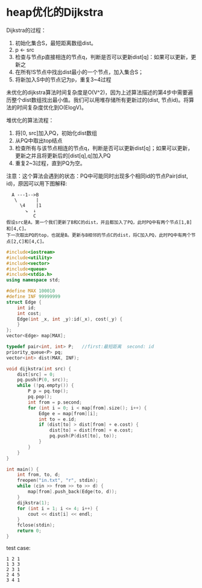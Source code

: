 # heap优化的Dijkstra
Dijkstra的过程：
1. 初始化集合S，最短距离数组dist。
2. p <- src
3. 检查与节点p直接相连的节点q，判断是否可以更新dist[q]：如果可以更新，更新之
4. 在所有!S节点中找出dist最小的一个节点，加入集合S；
5. 将新加入S中的节点记为p，重复3~4过程

未优化的dijkstra算法时间复杂度是O(V^2)，因为上述算法描述的第4步中需要遍历整个dist数组找出最小值。我们可以用堆存储所有更新过的(dist, 节点id)。将算法的时间复杂度优化到O(ElogV)。

堆优化的算法流程：
1. 将[0, src]加入PQ，初始化dist数组
2. 从PQ中取出top结点
3. 检查所有与该节点相连的节点q，判断是否可以更新dist[q]；如果可以更新，更新之并且将更新后的[dist[q],q]加入PQ
4. 重复2~3过程，直到PQ为空。

注意：这个算法会遇到的状态：PQ中可能同时出现多个相同id的节点Pair(dist, id)，原因可以用下图解释:
```
  A ---1-->B
   \       |
     \4    |1
       ↘  ↓
          C
假设src是A，第一个我们更新了B和C的dist，并且都加入了PQ，此时PQ中有两个节点[1,B]和[4,C]。
下一次取出PQ的top，也就是B。更新与B相邻的节点C的dist，将C加入PQ，此时PQ中有两个节点[2,C]和[4,C]。
```
```C++
#include<iostream>
#include<utility>
#include<vector>
#include<queue>
#include<stdio.h>
using namespace std;

#define MAX 100010
#define INF 99999999
struct Edge {
	int id;
	int cost;
	Edge(int _x, int _y):id(_x), cost(_y) {
	}
};
vector<Edge> map[MAX];

typedef pair<int, int> P;   //first:最短距离  second: id 
priority_queue<P> pq;
vector<int> dist(MAX, INF);

void dijkstra(int src) {
	dist[src] = 0;
	pq.push(P(0, src));
	while (!pq.empty()) {
		P p = pq.top();
		pq.pop();
		int from = p.second;
		for (int i = 0; i < map[from].size(); i++) {
			Edge e = map[from][i];
			int to = e.id;
			if (dist[to] > dist[from] + e.cost) {
				dist[to] = dist[from] + e.cost;
				pq.push(P(dist[to], to));
			}
		}
	}
}

int main() {
	int from, to, d;
	freopen("in.txt", "r", stdin);
	while (cin >> from >> to >> d) {
		map[from].push_back(Edge(to, d));
	}
	dijkstra(1);
	for (int i = 1; i <= 4; i++) {
		cout << dist[i] << endl;
	}
	fclose(stdin);
	return 0;
}
```
test case:
```
1 2 1
1 3 3
2 3 1
2 4 5
3 4 1
```
